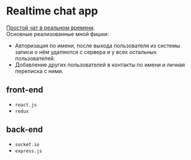 # Realtime chat app
[Простой чат в реальном времени](https://dt-realtime-chat-app.herokuapp.com/).  
Основные реализованные мной фишки: 
* Авторизация по имени, после выхода пользователя из системы записи о нём удаляются с сервера и у всех остальных пользователей. 
* Добавление других пользователей в контакты по имени и личная переписка с ними.

## front-end
* `react.js`
* `redux`
## back-end
* `socket.io`
* `express.js`
